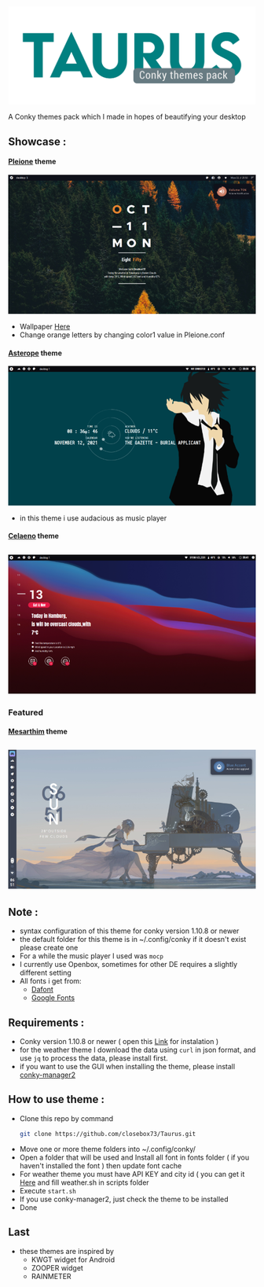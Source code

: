![greetings](/Asset/Taurus.png)

A Conky themes pack which I made in hopes of beautifying your desktop 

## Showcase :

#### [Pleione](/Pleione) theme

![](/Pleione/preview.png)
- Wallpaper [Here](https://unsplash.com/photos/iJWxOxFggpI)
- Change orange letters by changing color1 value in Pleione.conf
#### [Asterope](/Asterope) theme

![](/Asterope/preview.png)
- in this theme i use audacious as music player
#### [Celaeno](/Celaeno) theme

![](/Celaeno/preview.png)
---------------------------------------------------
### Featured
#### [Mesarthim](/Mesarthim) theme

![](/Mesarthim/preview.png)
-----------------------------------------------------

## Note :
- syntax configuration of this theme for conky version 1.10.8 or newer
- the default folder for this theme is in ~/.config/conky if it doesn't exist please create one
- For a while the music player I used was `mocp`
- I currently use Openbox, sometimes for other DE requires a slightly different setting
- All fonts i get from:
	 - [Dafont](https://www.dafont.com)
	 - [Google Fonts](https://fonts.google.com) 

## Requirements :
- Conky version 1.10.8 or newer ( open this  [Link](https://github.com/brndnmtthws/conky) for instalation )
- for the weather theme I download the data using `curl` in json format, and use `jq` to process the data, please install first.
- if you want to use the GUI when installing the theme, please install [conky-manager2](https://github.com/zcot/conky-manager2)

## How to use theme :
- Clone this repo by command
  ```bash
  git clone https://github.com/closebox73/Taurus.git
  ```
- Move one or more theme folders into ~/.config/conky/
- Open a folder that will be used and Install all font in fonts folder ( if you haven't installed the font ) then update font cache
- For weather theme you must have API KEY and city id ( you can get it [Here](https://openweathermap.org) and fill weather.sh in scripts folder
- Execute `start.sh`
- If you use conky-manager2, just check the theme to be installed
- Done

## Last
- these themes are inspired by
	- KWGT widget for Android
	- ZOOPER widget
	- RAINMETER 

